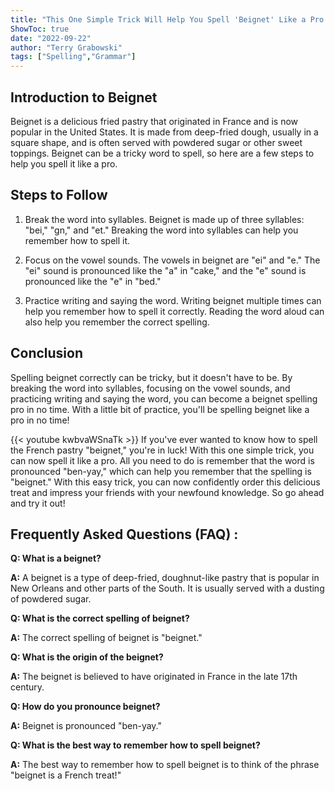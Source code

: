 ```yaml
---
title: "This One Simple Trick Will Help You Spell 'Beignet' Like a Pro!"
ShowToc: true 
date: "2022-09-22"
author: "Terry Grabowski" 
tags: ["Spelling","Grammar"]
---
```

## Introduction to Beignet
Beignet is a delicious fried pastry that originated in France and is now popular in the United States. It is made from deep-fried dough, usually in a square shape, and is often served with powdered sugar or other sweet toppings. Beignet can be a tricky word to spell, so here are a few steps to help you spell it like a pro.

## Steps to Follow
1. Break the word into syllables. Beignet is made up of three syllables: "bei," "gn," and "et." Breaking the word into syllables can help you remember how to spell it. 

2. Focus on the vowel sounds. The vowels in beignet are "ei" and "e." The "ei" sound is pronounced like the "a" in "cake," and the "e" sound is pronounced like the "e" in "bed." 

3. Practice writing and saying the word. Writing beignet multiple times can help you remember how to spell it correctly. Reading the word aloud can also help you remember the correct spelling.

## Conclusion
Spelling beignet correctly can be tricky, but it doesn't have to be. By breaking the word into syllables, focusing on the vowel sounds, and practicing writing and saying the word, you can become a beignet spelling pro in no time. With a little bit of practice, you'll be spelling beignet like a pro in no time!

{{< youtube kwbvaWSnaTk >}} 
If you've ever wanted to know how to spell the French pastry "beignet," you're in luck! With this one simple trick, you can now spell it like a pro. All you need to do is remember that the word is pronounced "ben-yay," which can help you remember that the spelling is "beignet." With this easy trick, you can now confidently order this delicious treat and impress your friends with your newfound knowledge. So go ahead and try it out!

## Frequently Asked Questions (FAQ) :
**Q: What is a beignet?**

**A:** A beignet is a type of deep-fried, doughnut-like pastry that is popular in New Orleans and other parts of the South. It is usually served with a dusting of powdered sugar.

**Q: What is the correct spelling of beignet?**

**A:** The correct spelling of beignet is "beignet."

**Q: What is the origin of the beignet?**

**A:** The beignet is believed to have originated in France in the late 17th century.

**Q: How do you pronounce beignet?**

**A:** Beignet is pronounced "ben-yay."

**Q: What is the best way to remember how to spell beignet?**

**A:** The best way to remember how to spell beignet is to think of the phrase "beignet is a French treat!"





